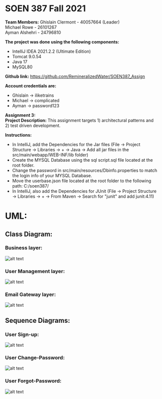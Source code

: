 # SOEN 387 Fall 2021
**Team Members:**
Ghislain Clermont - 40057664 (Leader) <br/>
Michael Rowe      - 26101267 <br/>
Ayman Alshehri    - 24796810 

**The project was done using the following components:**
- IntelliJ IDEA 2021.2.2 (Ultimate Edition)
- Tomcat 9.0.54
- Java 17
- MySQL80 

**Github link:**
https://github.com/RemineralizedWater/SOEN387_Assign

**Account credentials are:** 
- Ghislain -> iliketrains
- Michael -> complicated
- Ayman -> password123


**Assignment 3:** <BR/>
**Project Description:**
This assignment targets 1) architectural patterns and 2) test driven development.

**Instructions:**
- In IntelliJ, add the Dependencies for the Jar files (File -> Project Structure -> Libraries -> + -> Java -> Add all jar files in the src/main/webapp/WEB-INF/lib folder)
- Create the MYSQL Database using the sql script.sql file located at the root folder.
- Change the password in src/main/resources/Dbinfo.properties to match the login info of your MYSQL Database.
- Move the userbase.json file located at the root folder to the following path: C:/soen387/
- In IntelliJ, also add the Dependencies for JUnit (File -> Project Structure -> Libraries -> + -> From Maven -> Search for "junit" and add junit:4.11)

# **UML:** <BR/>
## **Class Diagram:** <BR/>
### **Business layer:** <BR/>
![alt text](https://github.com/RemineralizedWater/SOEN387_Assign/blob/master/UML%20diagrams/Business_UML_Class_Diagram.png)
 <BR/>
### **User Management layer:** <BR/>
![alt text](https://github.com/RemineralizedWater/SOEN387_Assign/blob/master/UML%20diagrams/User_Management_UML_Class_Diagram.png)
 <BR/>
### **Email Gateway layer:** <BR/>
![alt text](https://github.com/RemineralizedWater/SOEN387_Assign/blob/master/UML%20diagrams/Email_Gateway_UML_Class_Diagram.png)

## **Sequence Diagrams:** <BR/>
### **User Sign-up:** <BR/>
![alt text](https://github.com/RemineralizedWater/SOEN387_Assign/blob/master/UML%20diagrams/Signup_Sequence_Diagram.png)
 <BR/>
### **User Change-Password:** <BR/>
![alt text](https://github.com/RemineralizedWater/SOEN387_Assign/blob/master/UML%20diagrams/Change_Password_Sequence_Diagram.png)
 <BR/>
### **User Forgot-Password:** <BR/>
![alt text](https://github.com/RemineralizedWater/SOEN387_Assign/blob/master/UML%20diagrams/Forget_Password_Sequence_Diagram.png)


<!-- **Assignment 2:** <BR/>
**Project Description:**
This assignment targets implementing web applications with an emphasis on 1) layered
architecture, 2) handling data and file formats, and 3) using databases.

# **UML:** <BR/>
## **Class Diagram:** <BR/>
![alt text](https://github.com/RemineralizedWater/SOEN387_Assign/blob/master/UMLDiagram.png)

## **Sequence Diagrams:** <BR/>
### **Download Poll Data :** <BR/>
![alt text](https://github.com/RemineralizedWater/SOEN387_Assign/blob/master/DownloadSequenceDiagram.png)
 <BR/>
### **Create Poll :** <BR/>
![alt text](https://github.com/RemineralizedWater/SOEN387_Assign/blob/master/CreatePollSequenceDiagram.png)

## **Entity Relation Diagram :** <BR/>
![alt text](https://github.com/RemineralizedWater/SOEN387_Assign/blob/master/EntityRelationDiagram.png) -->



<!-- 
**Assignment 1:** <BR/>
**Project Description:**
This assignment targets: 1) understanding java web technology 2) understanding http server, 
servlets and jsp, and request and response objects 3) understanding and processing headers,
content-types, and data encoding.

**UML:** <BR/>
![alt text](https://github.com/RemineralizedWater/SOEN387_Assign/blob/master/UML_a1.png) -->

